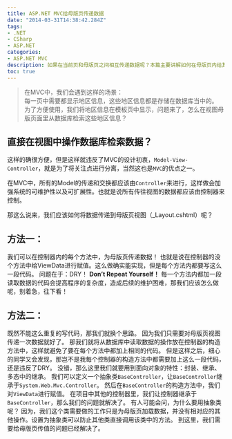 ```yaml
---
title: ASP.NET MVC给母版页传递数据
date: "2014-03-31T14:38:42.284Z"
tags:
- .NET
- CSharp
- ASP.NET
categories:
- ASP.NET MVC
description: 如果在当前页和母版页之间相互传递数据呢？本篇主要讲解如何在母版页内给其他页面传递数据！	
toc: true
---
```

>在MVC中，我们会遇到这样的场景：  
每一页中需要都显示地区信息，这些地区信息都是存储在数据库当中的。  
为了方便使用，我们将地区信息在模板页中显示，问题来了，怎么在视图母版页面里从数据库检索这些地区信息？

## 直接在视图中操作数据库检索数据？

这样的确很方便，但是这样就违反了MVC的设计初衷，`Model-View-Controller`，就是为了将关注点进行分离，当然这也是`MVC`的优点之一。

在MVC中，所有的Model的传递和交换都应该由`Controller`来进行，这样做会加强系统的可维护性以及可扩展性。也就是说所有传往视图的数据都应该由控制器来控制。

那这么说来，我们应该如何将数据传递到母版页视图（_Layout.cshtml）呢？

## 方法一：
我们可以在控制器内的每个方法中，为母版页传递数据！
也就是说在控制器的没个方法中给ViewData进行赋值。这么做确实能实现，但是每个方法内都要写这么一段代码。
问题在于：DRY！
**Don’t Repeat Yourself！**
每一个方法内都加一段读取数据的代码会提高程序的复杂度，造成后续的维护困难，那我们应该怎么做呢，别着急，往下看！
## 方法二：
既然不能这么重复的写代码，那我们就换个思路。
因为我们只需要对母版页视图传递一次数据就好了。
那我们就将从数据库中读取数据的操作放在控制器的构造方法中，这样就避免了要在每个方法中都加上相同的代码。
但是这样之后，细心的同学又会发现，那岂不是我每个控制器的构造方法中都需要加上这么一段代码，还是违反了DRY。
没错，那么这里我们就要用到面向对象的特性：封装、继承、多态中的继承。
我们可以定义一个抽象类`BaseController`，让`BaseController`继承于`System.Web.Mvc.Controller`。
然后在`BaseController`的构造方法中，我们对`ViewData`进行赋值。
在项目中其他的控制器里，我们让控制器继承于`BaseController`，那么我们的问题就解决了。
有人可能会问，为什么要用抽象类呢？
因为，我们这个类需要做的工作只是为母版页加载数据，并没有相对应的其他操作。设置为抽象类可以防止其他类直接调用该类中的方法。
到这里，我们需要给母版页传值的问题已经解决了。
